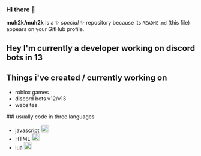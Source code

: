 ### Hi there 👋

**muh2k/muh2k** is a ✨ _special_ ✨ repository because its `README.md` (this file) appears on your GitHub profile.
## Hey I'm currently a developer working on discord bots in 13

## Things i've created / currently working on
* roblox games
* discord bots v12/v13
* websites

##I usually code in three languages
* javascript <img src="https://miro.medium.com/max/1838/1*6ahbWjp_g9hqhaTDSJOL1Q.png" alt="javascript LOGO" width="20" height="20"/>
* HTML <img src="https://cdn0.iconfinder.com/data/icons/IS_html5-icons/512/logo.png" alt="HTML LOGO" width="20" height="20"/>
* lua <img src="https://image.flaticon.com/icons/png/512/29/29175.png" alt="lua LOGO" width="20" height="20"/>
